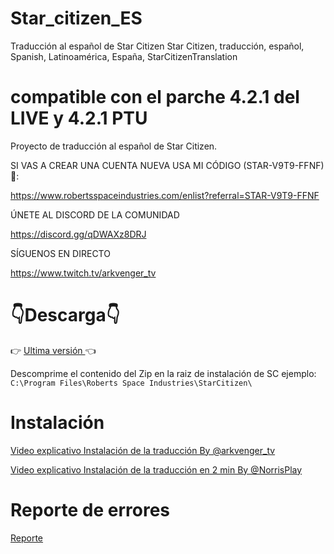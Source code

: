 # Star_citizen_ES
Traducción al español de Star Citizen
Star Citizen, traducción, español, Spanish, Latinoamérica, España, StarCitizenTranslation
# compatible con el parche 4.2.1 del LIVE y 4.2.1 PTU
Proyecto de traducción al español de Star Citizen. 



SI VAS A CREAR UNA CUENTA NUEVA USA MI CÓDIGO (STAR-V9T9-FFNF) 🤙:
 
https://www.robertsspaceindustries.com/enlist?referral=STAR-V9T9-FFNF


ÚNETE AL DISCORD DE LA COMUNIDAD 

https://discord.gg/qDWAXz8DRJ


SÍGUENOS EN DIRECTO 

https://www.twitch.tv/arkvenger_tv


# :point_down:Descarga:point_down:
:point_right:  [Ultima versión ](https://github.com/Thord82/Star_citizen_ES/releases) :point_left:

Descomprime el contenido del Zip en la raiz de instalación de SC ejemplo: `C:\Program Files\Roberts Space Industries\StarCitizen\`
# Instalación
[Video explicativo Instalación de la traducción By @arkvenger_tv](https://youtu.be/0ksdOfoCohY?t=547&si=tGoxRosi-Tu5oIVZ)

[Video explicativo Instalación de la traducción en 2 min  By @NorrisPlay](https://www.youtube.com/watch?v=41sTMxOnCsE)

# Reporte de errores
[Reporte ](https://github.com/Thord82/Star_citizen_ES/issues)

